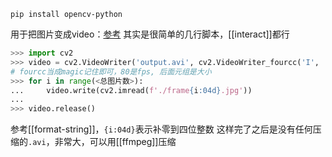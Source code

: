 `pip install opencv-python`

用于把图片变成video：[参考](https://zhuanlan.zhihu.com/p/128616339)
其实是很简单的几行脚本，[[interact]]都行
```python
>>> import cv2
>>> video = cv2.VideoWriter('output.avi', cv2.VideoWriter_fourcc('I', '4', '2', '0'), 80, (1280, 720))
# fourcc当成magic记住即可，80是fps, 后面元组是大小
>>> for i in range(<总图片数>):
...     video.write(cv2.imread(f'./frame{i:04d}.jpg'))
... 
>>> video.release()
```
参考[[format-string]]，`{i:04d}`表示补零到四位整数
这样完了之后是没有任何压缩的`.avi`，非常大，可以用[[ffmpeg]]压缩